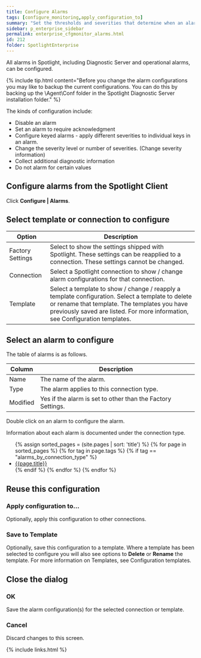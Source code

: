 ```yaml
---
title: Configure Alarms
tags: [configure_monitoring,apply_configuration_to]
summary: "Set the thresholds and severities that determine when an alarm is raised. Disable an alarm. Set an alarm to require acknowledgment. Configure keyed alarms. Collect additional diagnostic information on an alarm."
sidebar: p_enterprise_sidebar
permalink: enterprise_cfgmonitor_alarms.html
id: 212
folder: SpotlightEnterprise
---
```



All alarms in Spotlight, including Diagnostic Server and operational alarms, can be configured.

{% include tip.html content="Before you change the alarm configurations you may like to backup the current configurations. You can do this by backing up the \Agent\Conf folder in the Spotlight Diagnostic Server installation folder." %}


The kinds of configuration include:

*  Disable an alarm
*  Set an alarm to require acknowledgment
*  Configure keyed alarms - apply different severities to individual keys in an alarm.
*  Change the severity level or number of severities. (Change severity information)
*  Collect additional diagnostic information
*  Do not alarm for certain values


## Configure alarms from the Spotlight Client

Click **Configure \| Alarms**.


## Select template or connection to configure

Option | Description
-------|------------
Factory Settings | Select to show the settings shipped with Spotlight. These settings can be reapplied to a connection. These settings cannot be changed.
Connection | Select a Spotlight connection to show / change alarm configurations for that connection.
Template | Select a template to show / change / reapply a template configuration. Select a template to delete or rename that template. The templates you have previously saved are listed. For more information, see Configuration templates.


## Select an alarm to configure

The table of alarms is as follows.

Column | Description
-------|------------
Name | The name of the alarm.
Type | The alarm applies to this connection type.
Modified | Yes if the alarm is set to other than the Factory Settings.

Double click on an alarm to configure the alarm.

Information about each alarm is documented under the connection type.

<ul>
{% assign sorted_pages = (site.pages | sort: 'title') %}
{% for page in sorted_pages %}
{% for tag in page.tags %}
{% if tag == "alarms_by_connection_type" %}
<li><a href="{{ page.url | prepend: site.baseurl}}">{{page.title}}</a></li>
{% endif %}
{% endfor %}
{% endfor %}
</ul>

## Reuse this configuration

### Apply configuration to…  

Optionally, apply this configuration to other connections.

### Save to Template  

Optionally, save this configuration to a template. Where a template has been selected to configure you will also see options to **Delete** or **Rename** the template. For more information on Templates, see Configuration templates.

## Close the dialog

### OK

Save the alarm configuration(s) for the selected connection or template.

### Cancel

Discard changes to this screen.


{% include links.html %}
